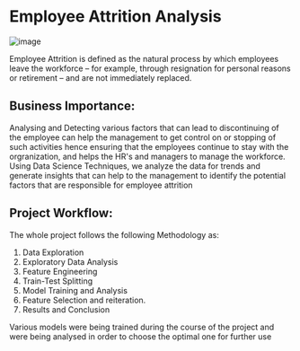 # Employee Attrition Analysis
![image](https://user-images.githubusercontent.com/55315055/144741014-7164ef4d-848b-4504-9bc9-95850fd9c14b.png)

Employee Attrition is defined as the natural process by which employees leave the workforce – for example, through resignation for personal reasons or retirement – and are not immediately replaced.

<h2>Business Importance:</h2> 
Analysing and Detecting various factors that can lead to discontinuing of the employee can help the management to get control on or stopping of such activities hence ensuring that the employees continue to stay with the orgranization, and helps the HR's and managers to manage the workforce. 
Using Data Science Techniques, we analyze the data for trends and generate insights that can help to the management to identify the potential factors that are responsible for employee attrition

<h2>Project Workflow: </h2>
The whole project follows the following Methodology as:

1. Data Exploration
2. Exploratory Data Analysis
3. Feature Engineering
4. Train-Test Splitting
5. Model Training and Analysis
6. Feature Selection and reiteration.
7. Results and Conclusion

Various models were being trained during the course of the project and were being analysed in order to choose the optimal one for further use
